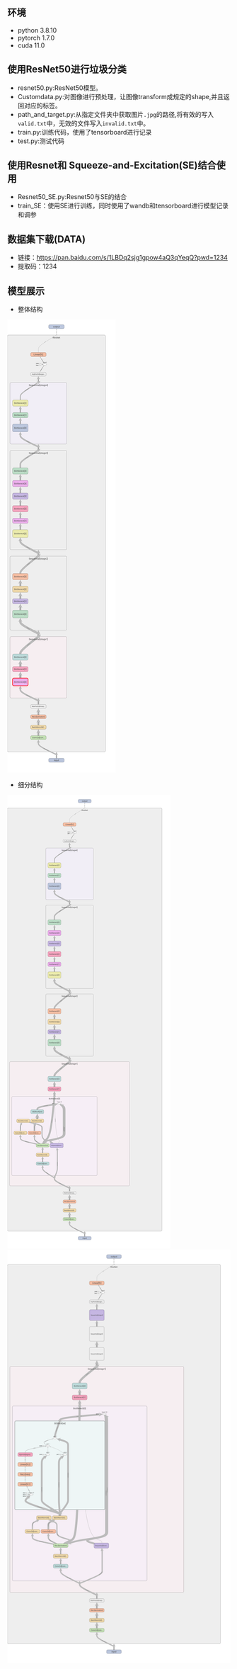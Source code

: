 ## 环境
* python 3.8.10
* pytorch 1.7.0
* cuda 11.0

## 使用ResNet50进行垃圾分类
* resnet50.py:ResNet50模型。
* Customdata.py:对图像进行预处理，让图像transform成规定的shape,并且返回对应的标签。
* path_and_target.py:从指定文件夹中获取图片`.jpg`的路径,将有效的写入`valid.txt`中，无效的文件写入`invalid.txt`中。
* train.py:训练代码，使用了tensorboard进行记录
* test.py:测试代码


## 使用Resnet和 Squeeze-and-Excitation(SE)结合使用
* Resnet50_SE.py:Resnet50与SE的结合
* train_SE：使用SE进行训练，同时使用了wandb和tensorboard进行模型记录和调参

## 数据集下载(DATA)
* 链接：https://pan.baidu.com/s/1LBDq2sjg1gpow4aQ3qYeqQ?pwd=1234 
* 提取码：1234
## 模型展示
* 整体结构

![模型结构](https://raw.githubusercontent.com/labixiaowang/ResNet50/master/Resnet50_SE.png)

* 细分结构

![SE所在位置](https://raw.githubusercontent.com/labixiaowang/ResNet50/master/Resnet50_SE%20_2.png)
![SE结构](https://raw.githubusercontent.com/labixiaowang/ResNet50/master/Resnet50_SE_3.png)
  
